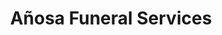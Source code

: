 ---
title: "Añosa Funeral Services"
url: /borongan/anosa-funeral-services/
shop: funeral directors
---
